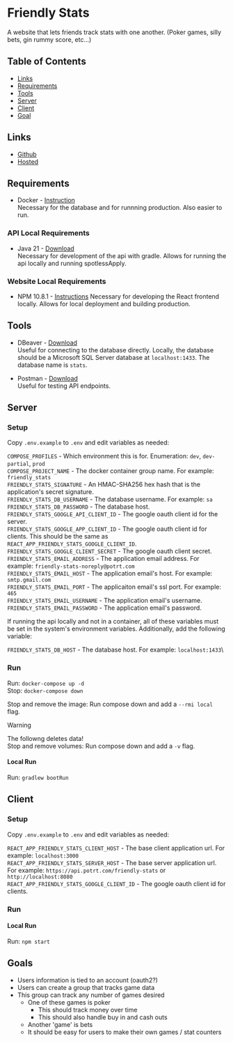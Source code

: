 #  Friendly Stats
A website that lets friends track stats with one another. (Poker games, silly bets, gin rummy score, etc...)

## Table of Contents
- [Links](#links)
- [Requirements](#requirements)
- [Tools](#tools)
- [Server](#server)
- [Client](#client)
- [Goal](#goals)

## Links
- [Github](https://github.com/sonicbigboom/friendly-stats)
- [Hosted](https://www.potrt.com/friendly-stats)

## Requirements
- Docker - [Instruction](https://docs.docker.com/engine/install/) \
	Necessary for the database and for runnning production. Also easier to run.

### API Local Requirements
- Java 21 - [Download](https://github.com/adoptium/temurin21-binaries/releases/download/jdk-21.0.4+7/OpenJDK21U-jdk_x64_windows_hotspot_21.0.4_7.msi) \
	Necessary for development of the api with gradle. Allows for running the api locally and running spotlessApply.

### Website Local Requirements
- NPM 10.8.1 - [Instructions](https://nodejs.org/en/download/package-manager)
	Necessary for developing the React frontend locally. Allows for local deployment and building production.

## Tools
- DBeaver - [Download](https://dbeaver.io/download/) \
  Useful for connecting to the database directly. Locally, the database should be a Microsoft SQL Server database at `localhost:1433`.  The database name is `stats`.

- Postman - [Download](https://www.postman.com/downloads/) \
  Useful for testing API endpoints.

## Server
### Setup
Copy `.env.example` to `.env` and edit variables as needed:

`COMPOSE_PROFILES` - Which environment this is for. Enumeration: `dev`, `dev-partial`, `prod` \
`COMPOSE_PROJECT_NAME` - The docker container group name. For example: `friendly_stats` \
`FRIENDLY_STATS_SIGNATURE` - An HMAC-SHA256 hex hash that is the application's secret signature. \
`FRIENDLY_STATS_DB_USERNAME` - The database username. For example: `sa` \
`FRIENDLY_STATS_DB_PASSWORD` - The database host. \
`FRIENDLY_STATS_GOOGLE_API_CLIENT_ID` - The google oauth client id for the server. \
`FRIENDLY_STATS_GOOGLE_APP_CLIENT_ID` - The google oauth client id for clients. This should be the same as `REACT_APP_FRIENDLY_STATS_GOOGLE_CLIENT_ID`. \
`FRIENDLY_STATS_GOOGLE_CLIENT_SECRET` - The google oauth client secret. \
`FRIENDLY_STATS_EMAIL_ADDRESS` - The application email address. For example: `friendly-stats-noreply@potrt.com` \
`FRIENDLY_STATS_EMAIL_HOST` - The application email's host. For example: `smtp.gmail.com` \
`FRIENDLY_STATS_EMAIL_PORT` - The applicaiton email's ssl port. For example: `465` \
`FRIENDLY_STATS_EMAIL_USERNAME` - The application email's username. \
`FRIENDLY_STATS_EMAIL_PASSWORD` - The application email's password.

If running the api locally and not in a container, all of these variables must be set in the system's environment variables. Additionally, add the following variable:

`FRIENDLY_STATS_DB_HOST` - The database host. For example: `localhost:1433`\

### Run
Run: `docker-compose up -d` \
Stop: `docker-compose down`

Stop and remove the image: Run compose down and add a `--rmi local` flag.

> [!WARNING]  
> The followng deletes data! \
> Stop and remove volumes: Run compose down and add a `-v` flag.

#### Local Run
Run: `gradlew bootRun`

## Client
### Setup
Copy `.env.example` to `.env` and edit variables as needed:

`REACT_APP_FRIENDLY_STATS_CLIENT_HOST` - The base client application url. For example: `localhost:3000` \
`REACT_APP_FRIENDLY_STATS_SERVER_HOST` - The base server application url. For example: `https://api.potrt.com/friendly-stats` or `http://localhost:8080` \
`REACT_APP_FRIENDLY_STATS_GOOGLE_CLIENT_ID` - The google oauth client id for clients.

### Run

#### Local Run
Run: `npm start`

## Goals
- Users information is tied to an account (oauth2?)
- Users can create a group that tracks game data
- This group can track any number of games desired
	- One of these games is poker
		- This should track money over time
		- This should also handle buy in and cash outs
	- Another 'game' is bets
	- It should be easy for users to make their own games / stat counters